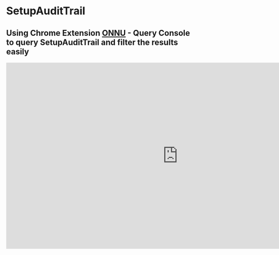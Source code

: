 # SetupAuditTrail

## Using Chrome Extension [ONNU](../chromeext/onnu.md) - Query Console to query SetupAuditTrail and filter the results easily

<iframe width="920" height="500" src="https://www.youtube.com/embed/ZVtgJCImbbo" title="YouTube video player" frameborder="0" allow="accelerometer; autoplay; clipboard-write; encrypted-media; gyroscope; picture-in-picture; web-share" allowfullscreen></iframe>
